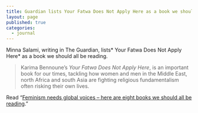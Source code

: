 ```yaml
---
title: Guardian lists Your Fatwa Does Not Apply Here as a book we should all be reading
layout: page
published: true
categories:
  - journal
---
```


Minna Salami, writing in The Guardian, lists*&nbsp;Your Fatwa Does Not Apply Here* as a book we should all be reading.

> Karima Bennoune’s *Your Fatwa Does Not Apply Here*, is an important book for our times, tackling how women and men in the Middle East, north Africa and south Asia are fighting religious fundamentalism often risking their own lives.

Read “[Feminism needs global voices – here are eight books we should all be reading](http://www.theguardian.com/commentisfree/2015/dec/10/global-feminism-sweden-chimamanda-ngozi-adichie-authors).”&nbsp;
